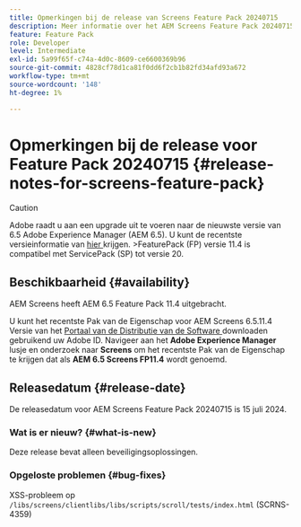 ```yaml
---
title: Opmerkingen bij de release van Screens Feature Pack 20240715
description: Meer informatie over het AEM Screens Feature Pack 20240715, dat op 15 juli 2024 is uitgebracht.
feature: Feature Pack
role: Developer
level: Intermediate
exl-id: 5a99f65f-c74a-4d0c-8609-ce6600369b96
source-git-commit: 4828cf78d1ca81f0dd6f2cb1b82fd34afd93a672
workflow-type: tm+mt
source-wordcount: '148'
ht-degree: 1%

---
```


# Opmerkingen bij de release voor Feature Pack 20240715 {#release-notes-for-screens-feature-pack}

>[!CAUTION]
>Adobe raadt u aan een upgrade uit te voeren naar de nieuwste versie van 6.5 Adobe Experience Manager (AEM 6.5). U kunt de recentste versieinformatie van [ hier ](https://experienceleague.adobe.com/nl/docs/experience-manager-65/content/release-notes/release-notes) krijgen.
>&#x200B;>FeaturePack (FP) versie 11.4 is compatibel met ServicePack (SP) tot versie 20.


## Beschikbaarheid {#availability}

AEM Screens heeft AEM 6.5 Feature Pack 11.4 uitgebracht.

U kunt het recentste Pak van de Eigenschap voor AEM Screens 6.5.11.4 Versie van het [ Portaal van de Distributie van de Software ](https://experience.adobe.com/#/downloads/content/software-distribution/en/aem.html) downloaden gebruikend uw Adobe ID. Navigeer aan het **Adobe Experience Manager** lusje en onderzoek naar **Screens** om het recentste Pak van de Eigenschap te krijgen dat als **AEM 6.5 Screens FP11.4** wordt genoemd.

## Releasedatum {#release-date}

De releasedatum voor AEM Screens Feature Pack 20240715 is 15 juli 2024.

### Wat is er nieuw? {#what-is-new}

Deze release bevat alleen beveiligingsoplossingen.

### Opgeloste problemen {#bug-fixes}

XSS-probleem op `/libs/screens/clientlibs/libs/scripts/scroll/tests/index.html` (SCRNS-4359)
